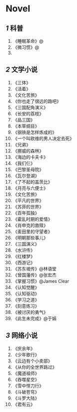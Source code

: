 


# Novel


## *1* 科普
1. 《睡眠革命》@
2. 《微习惯》@
3. 

## *2* 文学小说
1. 《三体》
2. 《活着》
3. 《文化苦旅》
4. 《你也走了很远的路吧》
5. 《三国配角演义》
6. 《长安的荔枝》
7. 《品三国》
8. 《本草纲目》
9.  《钢铁是怎样炼成的》
10. 《一个叫欧维的男人决定去死》
11. 《兄弟》
12. 《挪威的森林》
13. 《海边的卡夫卡》
14. 《我们仨》
15. 《巴黎圣母院》
16. 《瓦尔登湖》
17. 《了不起的盖茨比》
18. 《月亮与六便士》
19. 《文化苦旅》
20. 《平凡的世界》
21. 《苏菲的世界》
22. 《百年孤独》
23. 《霍乱时期的爱情》
24. 《肖申克的救赎》
25. 《麦田里的守望者》
26. 《明朝那些事儿》
27. 《三国演义》
28. 《水浒传》
29. 《红楼梦》
30. 《西游记》
31. 《苏东坡传》@林语堂
32. 《曾国藩传》@张宏杰
33. 《掌握习惯》@James Clear
34. 《认知觉醒》
35. 《认知驱动》
36. 《学习之道》
37. 《刻意练习》
38. 《被讨厌的勇气》
39. 《此生未完成》@于娟


## *3* 网络小说
1. 《庆余年》
2. 《少年歌行》
3. 《云边有个小卖部》
4. 《从你的全世界路过》
5. 《魔道祖师》
6. 《吞噬星空》
7. 《雪中悍刀行》
8. 《斗破苍穹》
9. 《斗罗大陆》
10. 《君有云》